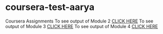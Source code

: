 # coursera-test-aarya
Coursera Assignments
To see output of Module 2 [CLICK HERE](https://aaryasharma257.github.io/coursera-test-aarya/site/)
To see output of Module 3 [CLICK HERE](https://aaryasharma257.github.io/coursera-test-aarya/module3/)
To see output of Module 4 [CLICK HERE](https://aaryasharma257.github.io/coursera-test-aarya/module4/)
